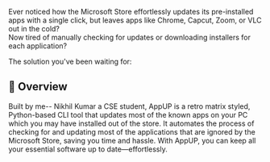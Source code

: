 Ever noticed how the Microsoft Store effortlessly updates its pre-installed apps with a single click, but leaves apps like Chrome, Capcut, Zoom, or VLC out in the cold? <br>
Now tired of manually checking for updates or downloading installers for each application?

The solution you've been waiting for:

## 🚀 Overview
Built by me-- Nikhil Kumar a CSE student, AppUP is a retro matrix styled, Python-based CLI tool that updates most of the known apps on your PC which you may have installed out of the store. It automates the process of checking for and updating most of the applications that are ignored by the Microsoft Store, saving you time and hassle. With AppUP, you can keep all your essential software up to date—effortlessly.
